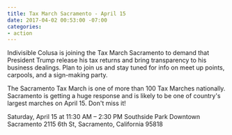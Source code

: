 ```yaml
---
title: Tax March Sacramento - April 15
date: 2017-04-02 00:53:00 -07:00
categories:
- action
---
```


Indivisible Colusa is joining the Tax March Sacramento to demand that President Trump release his tax returns and bring transparency to his business dealings. Plan to join us and stay tuned for info on meet up points, carpools, and a sign-making party.

The Sacramento Tax March is one of more than 100 Tax Marches nationally. Sacramento is getting a huge response and is likely to be one of country's largest marches on April 15. Don't miss it!

Saturday, April 15 at 11:30 AM – 2:30 PM
Southside Park Downtown Sacramento
2115 6th St, Sacramento, California 95818